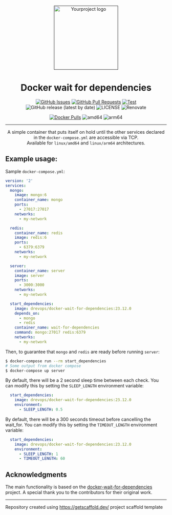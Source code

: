 <p align="center">
  <a href="" rel="noopener">
  <img width=200px height=200px src="https://placehold.jp/000000/ffffff/200x200.png?text=Docker+wait+for+deps&css=%7B%22border-radius%22%3A%22%20100px%22%7D" alt="Yourproject logo"></a>
</p>

<h1 align="center">Docker wait for dependencies</h1>

<div align="center">

[![GitHub Issues](https://img.shields.io/github/issues/DrevOps/docker-wait-for-dependencies.svg)](https://github.com/DrevOps/docker-wait-for-dependencies/issues)
[![GitHub Pull Requests](https://img.shields.io/github/issues-pr/DrevOps/docker-wait-for-dependencies.svg)](https://github.com/DrevOps/docker-wait-for-dependencies/pulls)
[![Test](https://github.com/drevops/docker-wait-for-dependencies/actions/workflows/test.yml/badge.svg)](https://github.com/drevops/docker-wait-for-dependencies/actions/workflows/test.yml)
![GitHub release (latest by date)](https://img.shields.io/github/v/release/DrevOps/docker-wait-for-dependencies)
![LICENSE](https://img.shields.io/github/license/DrevOps/docker-wait-for-dependencies)
![Renovate](https://img.shields.io/badge/renovate-enabled-green?logo=renovatebot)

[![Docker Pulls](https://img.shields.io/docker/pulls/drevops/docker-wait-for-dependencies?logo=docker)](https://hub.docker.com/r/drevops/docker-wait-for-dependencies)
![amd64](https://img.shields.io/badge/arch-linux%2Famd64-brightgreen)
![arm64](https://img.shields.io/badge/arch-linux%2Farm64-brightgreen)

</div>

---

<p align="center">
  A simple container that puts itself on hold until the other services declared in the <code>docker-compose.yml</code> are accessible via TCP.
  <br>
  Available for <code>linux/amd64</code> and <code>linux/arm64</code> architectures.
  <br>
</p>

## Example usage:

Sample `docker-compose.yml`:

```yaml
version: '2'
services:
  mongo:
    image: mongo:6
    container_name: mongo
    ports:
      - 27017:27017
    networks:
      - my-network

  redis:
    container_name: redis
    image: redis:6
    ports:
      - 6379:6379
    networks:
      - my-network

  server:
    container_name: server
    image: server
    ports:
      - 3000:3000
    networks:
      - my-network

  start_dependencies:
    image: drevops/docker-wait-for-dependencies:23.12.0
    depends_on:
      - mongo
      - redis
    container_name: wait-for-dependencies
    command: mongo:27017 redis:6379
    networks:
      - my-network
```

Then, to guarantee that `mongo` and `redis` are ready before running `server`:

```bash
$ docker-compose run --rm start_dependencies
# Some output from docker compose
$ docker-compose up server
```

By default, there will be a 2 second sleep time between each check. You can modify this by setting the `SLEEP_LENGTH` environment variable:

```yaml
  start_dependencies:
    image: drevops/docker-wait-for-dependencies:23.12.0
    environment:
      - SLEEP_LENGTH: 0.5
```

By default, there will be a 300 seconds timeout before cancelling the wait_for. You can modify this by setting the `TIMEOUT_LENGTH` environment variable:

```yaml
  start_dependencies:
    image: drevops/docker-wait-for-dependencies:23.12.0
    environment:
      - SLEEP_LENGTH: 1
      - TIMEOUT_LENGTH: 60
```

## Acknowledgments

The main functionality is based on
the [docker-wait-for-dependencies](https://github.com/ducktors/docker-wait-for-dependencies) project.
A special thank you to the contributors for their original work.

---
Repository created using https://getscaffold.dev/ project scaffold template
